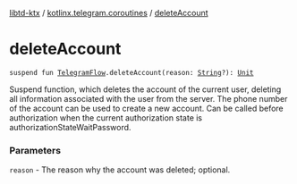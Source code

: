 [libtd-ktx](../index.md) / [kotlinx.telegram.coroutines](index.md) / [deleteAccount](./delete-account.md)

# deleteAccount

`suspend fun `[`TelegramFlow`](../kotlinx.telegram.core/-telegram-flow/index.md)`.deleteAccount(reason: `[`String`](https://kotlinlang.org/api/latest/jvm/stdlib/kotlin/-string/index.html)`?): `[`Unit`](https://kotlinlang.org/api/latest/jvm/stdlib/kotlin/-unit/index.html)

Suspend function, which deletes the account of the current user, deleting all information
associated with the user from the server. The phone number of the account can be used to create a
new account. Can be called before authorization when the current authorization state is
authorizationStateWaitPassword.

### Parameters

`reason` - The reason why the account was deleted; optional.